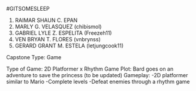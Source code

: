 #GITSOMESLEEP 

1. RAIMAR SHAUN C. EPAN
2. MARLY G. VELASQUEZ (chibismol)
3. GABRIEL LYLE Z. ESPELITA (Freezeh11)
4. VEN BRYAN T. FLORES (vnbrynss)
5. GERARD GRANT M. ESTELA (letjungcook11)

Capstone Type: Game

Type of Game: 2D Platformer x Rhythm Game
Plot: Bard goes on an adventure to save the princess (to be updated)
Gameplay:
-2D platformer similar to Mario
-Complete levels
-Defeat enemies through a rhythm game
